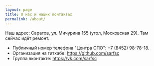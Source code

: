 ```yaml
---
layout: page
title: О нас и наших контактах
permalink: /about/
---
```


Наш адрес: Саратов, ул. Мичурина 155 (угол, Московская 29). Там сейчас идёт ремонт.

* Публичный номер телефона "Центра СПО": +7 (8452) 98-78-18.
* Организация на гитхабе: <a href="https://github.com/sarfsc">https://github.com/sarfsc</a>
* Группа вконтакте: <a href="https://vk.com/sarfsc">https://vk.com/sarfsc</a>
